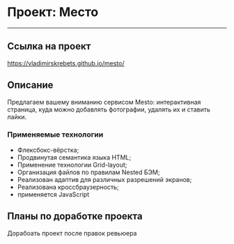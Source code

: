 # Проект: Место
------

## Ccылка на проект
https://vladimirskrebets.github.io/mesto/

## Описание
Предлагаем вашему вниманию  сервисом Mesto: интерактивная страница, куда можно добавлять фотографии, удалять их и ставить лайки.
### Применяемые технологии
* Флексбокс-вёрстка;
* Продвинутая семантика языка HTML;
* Применение технологии Grid-layout;
* Организация файлов по правилам Nested БЭМ;
* Реализован адаптив для различных разрешений экранов;
* Реализована кроссбраузерность;
* применяется JavaScript

## Планы по доработке проекта
Дорабоать проект после правок ревьюера
